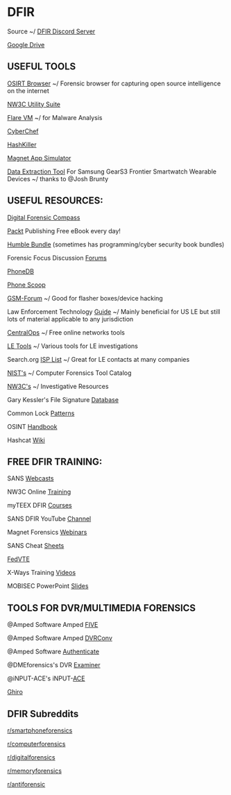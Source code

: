 # DFIR

Source ~/ [DFIR Discord Server](https://discord.gg/pNMZunG)

[Google Drive](https://drive.google.com/drive/folders/1HfQEFiErAFgESuTN_KHWdRKC9R1io7OG?usp=sharing)

## USEFUL TOOLS

[OSIRT Browser](http://www.osirtbrowser.com/) ~/ Forensic browser for capturing open source intelligence on the internet

[NW3C Utility Suite](https://www.nw3c.org/member-benefits/law-enforcement-tools)

[Flare VM](https://github.com/fireeye/flare-vm) ~/ for Malware Analysis

[CyberChef](https://gchq.github.io/CyberChef/)

[HashKiller](https://www.hashkiller.co.uk/hashcat-gui.aspx)

[Magnet App Simulator](https://www.magnetforensics.com/resources/magnet-app-simulator/)

[Data Extraction Tool](http://www.marshall.edu/cyber/geargadget) For Samsung GearS3 Frontier Smartwatch Wearable Devices ~/ thanks to @Josh Brunty

## USEFUL RESOURCES:

[Digital Forensic Compass](https://www.digitalforensiccompass.com/)

[Packt](https://www.packtpub.com/packt/offers/free-learning) Publishing Free eBook every day!

[Humble Bundle](https://www.humblebundle.com/) (sometimes has programming/cyber security book bundles)

Forensic Focus Discussion [Forums](https://www.forensicfocus.com/Forums/)

[PhoneDB](http://phonedb.net/)

[Phone Scoop](https://www.phonescoop.com/)

[GSM-Forum](http://forum.gsmhosting.com/vbb/) ~/ Good for flasher boxes/device hacking

Law Enforcement Technology [Guide](http://www.orhia.com/le-technology-guide) ~/ Mainly beneficial for US LE but still lots of material applicable to any jurisdiction

[CentralOps](https://centralops.net/co/) ~/ Free online networks tools

[LE Tools](https://le-tools.com/index.html) ~/ Various tools for LE investigations

Search.org [ISP List](http://www.search.org/resources/isp-list/) ~/ Great for LE contacts at many companies

[NIST's](https://toolcatalog.nist.gov/index.php) ~/ Computer Forensics Tool Catalog

[NW3C's](https://www.nw3c.org/investigative-resources) ~/ Investigative Resources

Gary Kessler's File Signature [Database](https://www.garykessler.net/library/file_sigs.html)

Common Lock [Patterns](http://mytrickytricks.blogspot.com/2013/07/commonlockpattern.html?m=1)

OSINT [Handbook](https://www.i-intelligence.eu/wp-content/uploads/2018/06/OSINT_Handbook_June-2018_Final.pdf)

Hashcat [Wiki](https://hashcat.net/wiki/)

## FREE DFIR TRAINING:

SANS [Webcasts](https://www.sans.org/webcasts/)

NW3C Online [Training](https://www.nw3c.org/online-training)

myTEEX DFIR [Courses](https://my.teex.org/TeexPortal/Default.aspx?MO=mCourseCatalog&G=9dae9d76-18e0-445a-af27-16e1048c8790)

SANS DFIR YouTube [Channel](https://www.youtube.com/user/robtlee73/videos)

Magnet Forensics [Webinars](https://www.magnetforensics.com/webinars/)

SANS Cheat [Sheets](https://digital-forensics.sans.org/community/cheat-sheets)

[FedVTE](https://fedvte.usalearning.gov/)

X-Ways Training [Videos](http://www.xwaysclips.co.uk/)

MOBISEC PowerPoint [Slides](https://mobisec.reyammer.io/)

## TOOLS FOR DVR/MULTIMEDIA FORENSICS

@Amped Software Amped [FIVE](https://ampedsoftware.com/five)

@Amped Software Amped [DVRConv](https://ampedsoftware.com/dvrconv)

@Amped Software [Authenticate](https://ampedsoftware.com/authenticate)

@DMEforensics's DVR [Examiner](https://dmeforensics.com/dvr-examiner/)

@iNPUT-ACE's iNPUT-[ACE](https://input-ace.com/)

[Ghiro](http://www.getghiro.org/)

## DFIR Subreddits

[r/smartphoneforensics](https://www.reddit.com/r/Smartphoneforensics/)

[r/computerforensics](https://www.reddit.com/r/computerforensics)

[r/digitalforensics](https://www.reddit.com/r/digitalforensics)

[r/memoryforensics](https://www.reddit.com/r/memoryforensics)

[r/antiforensic](https://www.reddit.com/r/antiforensics)

